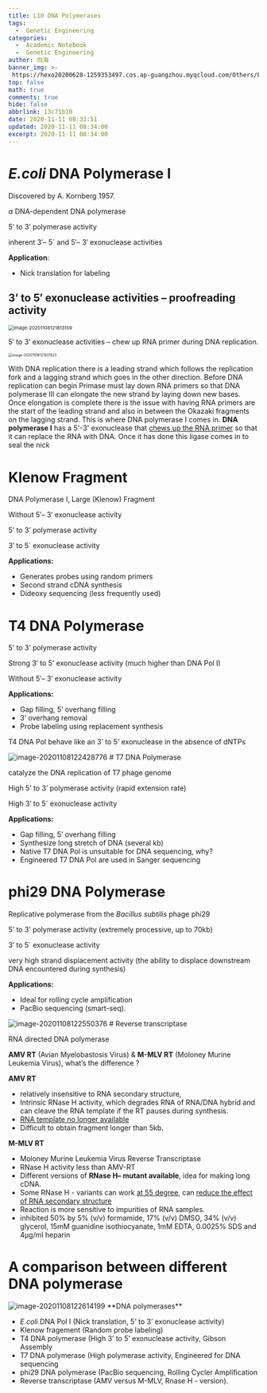 ```yaml
---
title: L10 DNA Polymerases
tags:
  -  Genetic Engineering
categories:
  -  Academic Notebook
  -  Genetic Engineering
author: 向海
banner_img: >-
 https://hexo20200628-1259353497.cos.ap-guangzhou.myqcloud.com/Others/Fluid/post/post2.jpg
top: false
math: true
comments: true
hide: false
abbrlink: 13c71b10
date: 2020-11-11 08:33:51
updated: 2020-11-11 08:34:00
excerpt: 2020-11-11 08:34:00
---
```


# *E.coli* DNA Polymerase I

Discovered by A. Kornberg 1957. 

$\alpha$ DNA-dependent DNA polymerase

5’ to 3’ polymerase activity

inherent 3′– 5´ and 5′– 3′ exonuclease activities

**Application**: 

+ Nick translation for labeling 

## 3’ to 5′ exonuclease activities – proofreading activity 

<img src="https://hexo20200628-1259353497.cos.ap-guangzhou.myqcloud.com/Articles/Academic_Notes/Genetic%20Engineering/image-20201108121813159.png" alt="image-20201108121813159" style="zoom: 67%;" />

5′ to 3’ exonuclease activities – chew up RNA primer during DNA replication.

<img src="https://hexo20200628-1259353497.cos.ap-guangzhou.myqcloud.com/Articles/Academic_Notes/Genetic%20Engineering/image-20201108121831523.png" alt="image-20201108121831523" style="zoom: 50%;" />

With DNA replication there is a leading strand which follows the replication fork and a lagging strand which goes in the other direction. Before DNA replication can begin Primase must lay down RNA primers so that DNA polymerase III can elongate the new strand by laying down new bases. Once elongation is complete there is the issue with having RNA primers are the start of the leading strand and also in between the Okazaki fragments on the lagging strand. This is where DNA polymerase I comes in. **DNA polymerase I** has a 5'-3' exonuclease that <u>chews up the RNA primer</u> so that it can replace the RNA with DNA. Once it has done this ligase comes in to seal the nick

# Klenow Fragment

DNA Polymerase I, Large (Klenow) Fragment 

Without 5′– 3′ exonuclease activity 

5’ to 3’ polymerase activity 

3′ to 5´ exonuclease activity

**Applications:**

+ Generates probes using random primers
+ Second strand cDNA synthesis
+ Dideoxy sequencing (less frequently used)

# T4 DNA Polymerase

5’ to 3’ polymerase activity

Strong 3′ to 5’ exonuclease activity (much higher than DNA Pol I)

Without 5′– 3′ exonuclease activity 

**Applications:**

+ Gap filling, 5’ overhang filling
+ 3’ overhang removal
+ Probe labeling using replacement synthesis

T4 DNA Pol behave like an 3’ to 5’ exonuclease in the absence of dNTPs

<img src="https://hexo20200628-1259353497.cos.ap-guangzhou.myqcloud.com/Articles/Academic_Notes/Genetic%20Engineering/image-20201108122428776.png" alt="image-20201108122428776" style="zoom:100%;" />
# T7 DNA Polymerase

catalyze the DNA replication of T7 phage genome

High 5’ to 3’ polymerase activity (rapid extension rate) 

High 3′ to 5´ exonuclease activity 

**Applications:**

+ Gap filling, 5’ overhang filling
+ Synthesize long stretch of DNA (several kb)
+ Native T7 DNA Pol is unsuitable for DNA sequencing, why? 
+ Engineered T7 DNA Pol are used in Sanger sequencing

# **phi29 DNA Polymerase**

Replicative polymerase from the *Bacillus subtilis* phage phi29

5’ to 3’ polymerase activity (extremely processive, up to 70kb)

3′ to 5´ exonuclease activity 

very high strand displacement activity (the ability to displace downstream DNA encountered during synthesis)

**Applications:** 

+ Ideal for rolling cycle amplification
+ PacBio sequencing (smart-seq).

<img src="https://hexo20200628-1259353497.cos.ap-guangzhou.myqcloud.com/Articles/Academic_Notes/Genetic%20Engineering/image-20201108122550376.png" alt="image-20201108122550376" style="zoom:100%;" />
# Reverse transcriptase

RNA directed DNA polymerase

**AMV RT** (Avian Myelobastosis Virus) & **M-MLV RT** (Moloney Murine Leukemia Virus), what’s the difference ? 

**AMV RT**

+ relatively insensitive to RNA secondary structure, 
+ Intrinsic RNase H activity, which degrades RNA of RNA/DNA hybrid and can cleave the RNA template if the RT pauses during synthesis. 
 + <u>RNA template no longer available</u> 
+ Difficult to obtain fragment longer than 5kb.

**M-MLV RT**

+ Moloney Murine Leukemia Virus Reverse Transcriptase
+ RNase H activity less than AMV-RT
+ Different versions of **RNase H– mutant available**, idea for making long cDNA. 
+ Some RNase H - variants can work <u>at 55 degree</u>, can <u>reduce the effect of RNA secondary structure</u>
+ Reaction is more sensitive to impurities of RNA samples. 
 + inhibited 50% by 5% (v/v) formamide, 17% (v/v) DMSO, 34% (v/v) glycerol, 15mM guanidine isothiocyanate, 1mM EDTA, 0.0025% SDS and 4µg/ml heparin

# A comparison between different DNA polymerase

<img src="https://hexo20200628-1259353497.cos.ap-guangzhou.myqcloud.com/Articles/Academic_Notes/Genetic%20Engineering/image-20201108122614199.png" alt="image-20201108122614199" style="zoom:100%;" />
**DNA polymerases**

+ *E.coli* DNA Pol I (Nick translation, 5’ to 3’ exonuclease activity)
+ Klenow fragement (Random probe labeling)
+ T4 DNA polymerase (High 3’ to 5’ exonuclease activity, Gibson Assembly
+ T7 DNA polymerase (High polymerase activity, Engineered for DNA sequencing
+ phi29 DNA polymerase (PacBio sequencing, Rolling Cycler Amplification
+ Reverse transcriptase (AMV versus M-MLV, Rnase H - version).